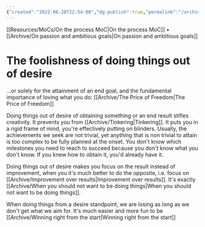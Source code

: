 ```yaml
---
{"created":"2022-06-28T22:54:00","dg-publish":true,"permalink":"/archive/the-foolishness-of-doing-things-out-of-desire/","dgPassFrontmatter":true,"updated":"2024-12-21T15:33:27.234+01:00"}
---
```


[[Resources/MoCs/On the process MoC\|On the process MoC]] • [[Archive/On passion and ambitious goals\|On passion and ambitious goals]]
# The foolishness of doing things out of desire
...or solely for the attainment of an end goal, and the fundamental importance of loving what you do: [[Archive/The Price of Freedom\|The Price of Freedom]]

Doing things out of desire of obtaining something or an end result stifles creativity. It prevents you from [[Archive/Tinkering\|Tinkering]]. It puts you in a rigid frame of mind, you're effectively putting on blinders. Usually, the achievements we seek are not trivial, yet anything that is non trivial to attain is too complex to be fully planned at the onset. 
You don't know which milestones you need to reach to succeed because you don't know what you don't know. If you knew how to obtain it, you'd already have it.

Doing things out of desire makes you focus on the result instead of improvement, when you it's much better to do the opposite, i.e. focus on [[Archive/Improvement over results\|Improvement over results]]. It's exactly [[Archive/When you should not want to be doing things\|When you should not want to be doing things]].

When doing things from a desire standpoint, we are losing as long as we don't get what we aim for. It's much easier and more fun to be [[Archive/Winning right from the start\|Winning right from the start]]